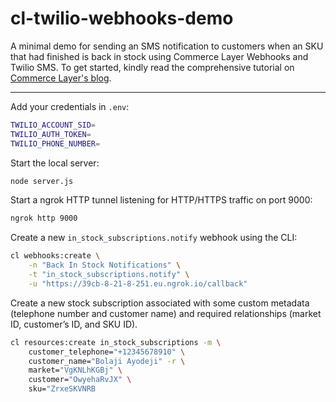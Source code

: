 # cl-twilio-webhooks-demo

A minimal demo for sending an SMS notification to customers when an SKU that had finished is back in stock using Commerce Layer Webhooks and Twilio SMS. To get started, kindly read the comprehensive tutorial on [Commerce Layer's blog]().

---

Add your credentials in `.env`:

```bash
TWILIO_ACCOUNT_SID=
TWILIO_AUTH_TOKEN=
TWILIO_PHONE_NUMBER=
```

Start the local server:

```bash
node server.js
```

Start a ngrok HTTP tunnel listening for HTTP/HTTPS traffic on port 9000:

```bash
ngrok http 9000
```

Create a new `in_stock_subscriptions.notify` webhook using the CLI:

```bash
cl webhooks:create \
	-n "Back In Stock Notifications" \
	-t "in_stock_subscriptions.notify" \
	-u "https://39cb-8-21-8-251.eu.ngrok.io/callback"
```

Create a new stock subscription associated with some custom metadata (telephone number and customer name) and required relationships (market ID, customer’s ID, and SKU ID).

```bash
cl resources:create in_stock_subscriptions -m \
	customer_telephone="+12345678910" \
	customer_name="Bolaji Ayodeji" -r \
	market="VgKNLhKGBj" \
	customer="OwyehaRvJX" \
	sku="ZrxeSKVNRB
```
